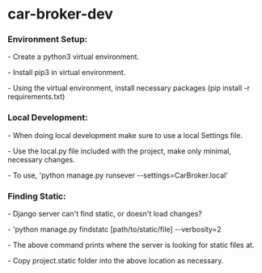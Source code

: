 # car-broker-dev

<h3>Environment Setup:</h3>
<p>- Create a python3 virtual environment.</p>
<p>- Install pip3 in virtual environment.</p>
<p>- Using the virtual environment, install necessary packages (pip install -r requirements.txt)</p>


<h3>Local Development:</h3>
<p>- When doing local development make sure to use a local Settings file.</p>
<p>- Use the local.py file included with the project, make only minimal, necessary changes.</p>
<p>- To use, 'python manage.py runsever --settings=CarBroker.local'</p>

<h3>Finding Static:</h3>
<p>- Django server can't find static, or doesn't load changes?</p>
<p>- 'python manage.py findstatc [path/to/static/file] --verbosity=2</p>
<p>- The above command prints where the server is looking for static files at.</p>
<p>- Copy project.static folder into the above location as necessary.</p>
